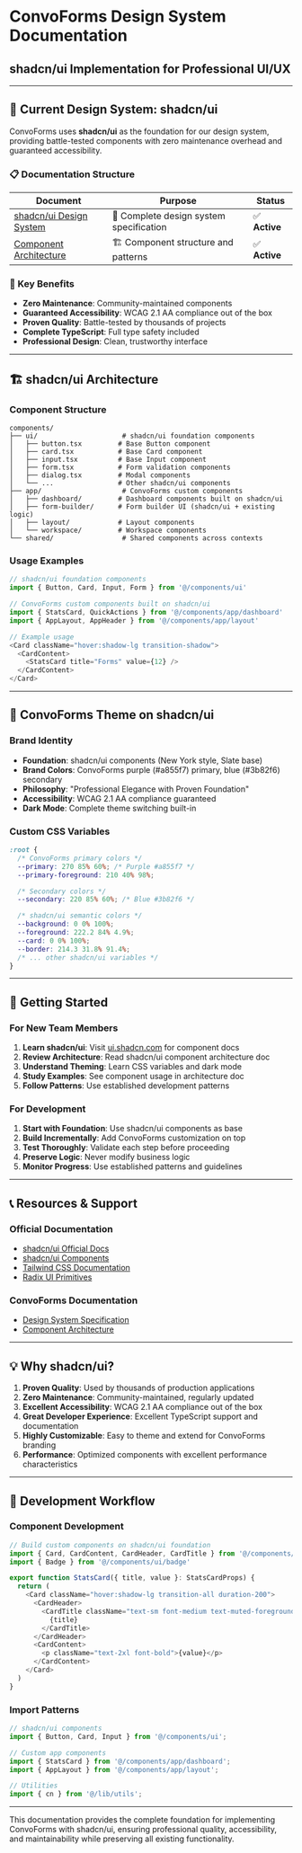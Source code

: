 # ConvoForms Design System Documentation

## shadcn/ui Implementation for Professional UI/UX

---

## 🎨 **Current Design System: shadcn/ui**

ConvoForms uses **shadcn/ui** as the foundation for our design system, providing battle-tested components with zero maintenance overhead and guaranteed accessibility.

### **📋 Documentation Structure**

| Document                                                     | Purpose                                 | Status        |
| ------------------------------------------------------------ | --------------------------------------- | ------------- |
| [shadcn/ui Design System](./shadcn-ui-design-system.md)      | 🎨 Complete design system specification | ✅ **Active** |
| [Component Architecture](./shadcn-component-architecture.md) | 🏗️ Component structure and patterns     | ✅ **Active** |

### **🚀 Key Benefits**

- **Zero Maintenance**: Community-maintained components
- **Guaranteed Accessibility**: WCAG 2.1 AA compliance out of the box
- **Proven Quality**: Battle-tested by thousands of projects
- **Complete TypeScript**: Full type safety included
- **Professional Design**: Clean, trustworthy interface

---

## 🏗️ **shadcn/ui Architecture**

### **Component Structure**

```
components/
├── ui/                     # shadcn/ui foundation components
│   ├── button.tsx         # Base Button component
│   ├── card.tsx           # Base Card component
│   ├── input.tsx          # Base Input component
│   ├── form.tsx           # Form validation components
│   ├── dialog.tsx         # Modal components
│   └── ...                # Other shadcn/ui components
├── app/                    # ConvoForms custom components
│   ├── dashboard/         # Dashboard components built on shadcn/ui
│   ├── form-builder/      # Form builder UI (shadcn/ui + existing logic)
│   ├── layout/            # Layout components
│   └── workspace/         # Workspace components
└── shared/                 # Shared components across contexts
```

### **Usage Examples**

```typescript
// shadcn/ui foundation components
import { Button, Card, Input, Form } from '@/components/ui'

// ConvoForms custom components built on shadcn/ui
import { StatsCard, QuickActions } from '@/components/app/dashboard'
import { AppLayout, AppHeader } from '@/components/app/layout'

// Example usage
<Card className="hover:shadow-lg transition-shadow">
  <CardContent>
    <StatsCard title="Forms" value={12} />
  </CardContent>
</Card>
```

---

## 🎨 **ConvoForms Theme on shadcn/ui**

### **Brand Identity**

- **Foundation**: shadcn/ui components (New York style, Slate base)
- **Brand Colors**: ConvoForms purple (#a855f7) primary, blue (#3b82f6) secondary
- **Philosophy**: "Professional Elegance with Proven Foundation"
- **Accessibility**: WCAG 2.1 AA compliance guaranteed
- **Dark Mode**: Complete theme switching built-in

### **Custom CSS Variables**

```css
:root {
  /* ConvoForms primary colors */
  --primary: 270 85% 60%; /* Purple #a855f7 */
  --primary-foreground: 210 40% 98%;

  /* Secondary colors */
  --secondary: 220 85% 60%; /* Blue #3b82f6 */

  /* shadcn/ui semantic colors */
  --background: 0 0% 100%;
  --foreground: 222.2 84% 4.9%;
  --card: 0 0% 100%;
  --border: 214.3 31.8% 91.4%;
  /* ... other shadcn/ui variables */
}
```

---

## 🚀 **Getting Started**

### **For New Team Members**

1. **Learn shadcn/ui**: Visit [ui.shadcn.com](https://ui.shadcn.com) for component docs
2. **Review Architecture**: Read shadcn/ui component architecture doc
3. **Understand Theming**: Learn CSS variables and dark mode
4. **Study Examples**: See component usage in architecture doc
5. **Follow Patterns**: Use established development patterns

### **For Development**

1. **Start with Foundation**: Use shadcn/ui components as base
2. **Build Incrementally**: Add ConvoForms customization on top
3. **Test Thoroughly**: Validate each step before proceeding
4. **Preserve Logic**: Never modify business logic
5. **Monitor Progress**: Use established patterns and guidelines

---

## 📞 **Resources & Support**

### **Official Documentation**

- [shadcn/ui Official Docs](https://ui.shadcn.com/docs)
- [shadcn/ui Components](https://ui.shadcn.com/docs/components)
- [Tailwind CSS Documentation](https://tailwindcss.com/docs)
- [Radix UI Primitives](https://www.radix-ui.com/primitives)

### **ConvoForms Documentation**

- [Design System Specification](./shadcn-ui-design-system.md)
- [Component Architecture](./shadcn-component-architecture.md)

---

## 💡 **Why shadcn/ui?**

1. **Proven Quality**: Used by thousands of production applications
2. **Zero Maintenance**: Community-maintained, regularly updated
3. **Excellent Accessibility**: WCAG 2.1 AA compliance out of the box
4. **Great Developer Experience**: Excellent TypeScript support and documentation
5. **Highly Customizable**: Easy to theme and extend for ConvoForms branding
6. **Performance**: Optimized components with excellent performance characteristics

---

## 🔧 **Development Workflow**

### **Component Development**

```typescript
// Build custom components on shadcn/ui foundation
import { Card, CardContent, CardHeader, CardTitle } from '@/components/ui/card'
import { Badge } from '@/components/ui/badge'

export function StatsCard({ title, value }: StatsCardProps) {
  return (
    <Card className="hover:shadow-lg transition-all duration-200">
      <CardHeader>
        <CardTitle className="text-sm font-medium text-muted-foreground">
          {title}
        </CardTitle>
      </CardHeader>
      <CardContent>
        <p className="text-2xl font-bold">{value}</p>
      </CardContent>
    </Card>
  )
}
```

### **Import Patterns**

```typescript
// shadcn/ui components
import { Button, Card, Input } from '@/components/ui';

// Custom app components
import { StatsCard } from '@/components/app/dashboard';
import { AppLayout } from '@/components/app/layout';

// Utilities
import { cn } from '@/lib/utils';
```

---

This documentation provides the complete foundation for implementing ConvoForms with shadcn/ui, ensuring professional quality, accessibility, and maintainability while preserving all existing functionality.
